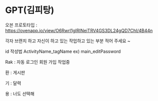 # GPT(김피탕)
오븐 프로토타입 :  https://ovenapp.io/view/O6Rwrl1gIRINeiTRV4GS3DL24gQD7ChI/4B44n

각자 브랜치 하고 자신이 하고 있는 작업하고 있는 부분 적어 주세요  ~

id 작성법 ActivityName_tagName  ex) main_editPassword

Rak : 자동 로그인 회원 가입 작업중 

환 : 게시판

기 : 달력 

용 : 너도 선택해
